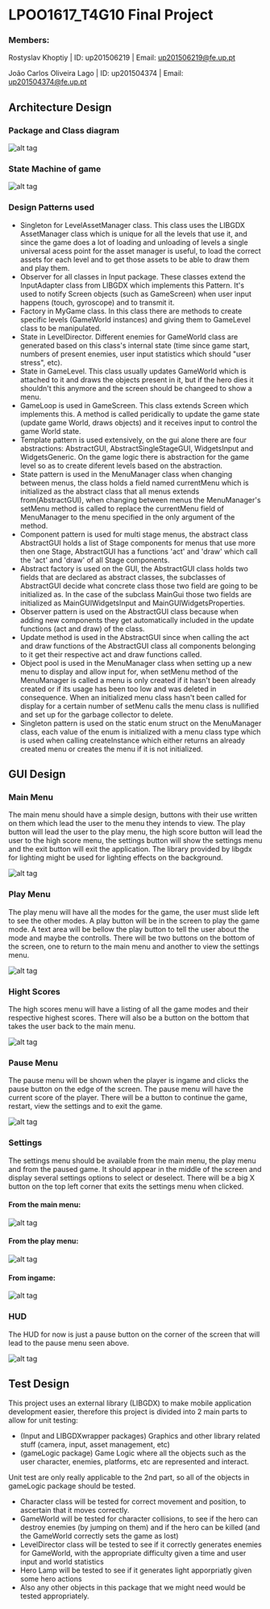 # LPOO1617_T4G10 Final Project

### Members:

Rostyslav Khoptiy | ID: up201506219 | Email: up201506219@fe.up.pt

João Carlos Oliveira Lago | ID: up201504374 | Email: up201504374@fe.up.pt

## Architecture Design

### Package and Class diagram

![alt tag](https://github.com/joaolago1996/LPOO1617_T4G10/blob/master/UML/classUML.png)

### State Machine of game

![alt tag](https://github.com/joaolago1996/LPOO1617_T4G10/blob/master/UML/stateUML.png)

### Design Patterns used

* Singleton for LevelAssetManager class. This class uses the LIBGDX AssetManager class which is unique for all the levels that use it, and since the game does a lot of loading and unloading of levels a single universal acess point for the asset manager is useful, to load the correct assets for each level and to get those assets to be able to draw them and play them.
* Observer for all classes in Input package. These classes extend the InputAdapter class from LIBGDX which implements this Pattern. It's used to notify Screen objects (such as GameScreen) when user input happens (touch, gyroscope) and to transmit it.
* Factory in MyGame class. In this class there are methods to create specific levels (GameWorld instances) and giving them to GameLevel class to be manipulated.
* State in LevelDirector. Different enemies for GameWorld class are generated based on this class's internal state (time since game start, numbers of present enemies, user input statistics which should "user stress", etc).
* State in GameLevel. This class usually updates GameWorld which is attached to it and draws the objects present in it, but if the hero dies it shouldn't this anymore and the screen should be changeed to show a menu.
* GameLoop is used in GameScreen. This class extends Screen which implements this. A method is called peridically to update the game state (update game World, draws objects) and it receives input to control the game World state.
* Template pattern is used extensively, on the gui alone there are four abstractions: AbstractGUI, AbstractSingleStageGUI, WidgetsInput and WidgetsGeneric. On the game logic there is abstraction for the game level so as to create diferent levels based on the abstraction.
* State pattern is used in the MenuManager class when changing between menus, the class holds a field named currentMenu which is initialized as the abstract class that all menus extends from(AbstractGUI), when changing between menus the MenuManager's setMenu method is called to replace the currentMenu field of MenuManager to the menu specified in the only argument of the method.
* Component pattern is used for multi stage menus, the abstract class AbstractGUI holds a list of Stage components for menus that use more then one Stage, AbstractGUI has a functions 'act' and 'draw' which call the 'act' and 'draw' of all Stage components.
* Abstract factory is used on the GUI, the AbstractGUI class holds two fields that are declared as abstract classes, the subclasses of AbstractGUI decide what concrete class those two field are going to be initialized as. In the case of the subclass MainGui those two fields are initialized as MainGUIWidgetsInput and MainGUIWidgetsProperties.
* Observer pattern is used on the AbstractGUI class because when adding new components they get automatically included in the update functions (act and draw) of the class.
* Update method is used in the AbstractGUI since when calling the act and draw functions of the AbstractGUI class all components belonging to it get their respective act and draw functions called.
* Object pool is used in the MenuManager class when setting up a new menu to display and allow input for, when setMenu method of the MenuManager is called a menu is only created if it hasn't been already created or if its usage has been too low and was deleted in consequence. When an initialized menu class hasn't been called for display for a certain number of setMenu calls the menu class is nullified and set up for the garbage collector to delete.
* Singleton pattern is used on the static enum struct on the MenuManager class, each value of the enum is initialized with a menu class type which is used when calling createInstance which either returns an already created menu or creates the menu if it is not initialized.

## GUI Design

### Main Menu

The main menu should have a simple design, buttons with their use written on them which lead the user to the menu they intends to view. The play button will lead the user to the play menu, the high score button will lead the user to the high score menu, the settings button will show the settings menu and the exit button will exit the application. The library provided by libgdx for lighting might be used for lighting effects on the background.

![alt tag](https://github.com/joaolago1996/LPOO1617_T4G10/blob/master/GUImock-up/Menu.png)


### Play Menu

The play menu will have all the modes for the game, the user must slide left to see the other modes. A play button will be in the screen to play the game mode. A text area will be bellow the play button to tell the user about the mode and maybe the controlls. There will be two buttons on the bottom of the screen, one to return to the main menu and another to view the settings menu.

![alt tag](https://github.com/joaolago1996/LPOO1617_T4G10/blob/master/GUImock-up/PlayMenu.png)


### Hight Scores

The high scores menu will have a listing of all the game modes and their respective highest scores. There will also be a button on the bottom that takes the user back to the main menu.

![alt tag](https://github.com/joaolago1996/LPOO1617_T4G10/blob/master/GUImock-up/High%20Scores.png)


### Pause Menu

The pause menu will be shown when the player is ingame and clicks the pause button on the edge of the screen. The pause menu will have the current score of the player. There will be a button to continue the game, restart, view the settings and to exit the game.

![alt tag](https://github.com/joaolago1996/LPOO1617_T4G10/blob/master/GUImock-up/Pause.png)


### Settings

The settings menu should be available from the main menu, the play menu and from the paused game. It should appear in the middle of the screen and display several settings options to select or deselect. There will be a big X button on the top left corner that exits the settings menu when clicked.

#### From the main menu:
![alt tag](https://github.com/joaolago1996/LPOO1617_T4G10/blob/master/GUImock-up/SettingsMenu.png)
#### From the play menu:
![alt tag](https://github.com/joaolago1996/LPOO1617_T4G10/blob/master/GUImock-up/SettingsPlayMenu.png)
#### From ingame:
![alt tag](https://github.com/joaolago1996/LPOO1617_T4G10/blob/master/GUImock-up/InGameSettings.png)


### HUD

The HUD for now is just a pause button on the corner of the screen that will lead to the pause menu seen above.

![alt tag](https://github.com/joaolago1996/LPOO1617_T4G10/blob/master/GUImock-up/InGame.png)


## Test Design

This project uses an external library (LIBGDX) to make mobile application development easier, therefore this project is divided into 2 main parts to allow for unit testing: 
* (Input and LIBGDXwrapper packages) Graphics and other library related stuff (camera, input, asset management, etc)
* (gameLogic package) Game Logic where all the objects such as the user character, enemies, platforms, etc are represented and interact.

Unit test are only really applicable to the 2nd part, so all of the objects in gameLogic package should be tested.

* Character class will be tested for correct movement and position, to ascertain that it moves correctly.
* GameWorld will be tested for character collisions, to see if the hero can destroy enemies (by jumping on them) and if the hero can be killed (and the GameWorld correctly sets the game as lost)
* LevelDirector class will be tested to see if it correctly generates enemies for GameWorld, with the appropriate difficulty given a time and user input and world statistics
* Hero Lamp will be tested to see if it generates light apporpriatly given some hero actions
* Also any other objects in this package that we might need would be tested appropriately.
